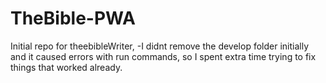 # TheBible-PWA
Initial repo for theebibleWriter, 
-I didnt remove the develop folder initially and it caused errors with run commands, so I spent extra time trying to fix things that worked already.

